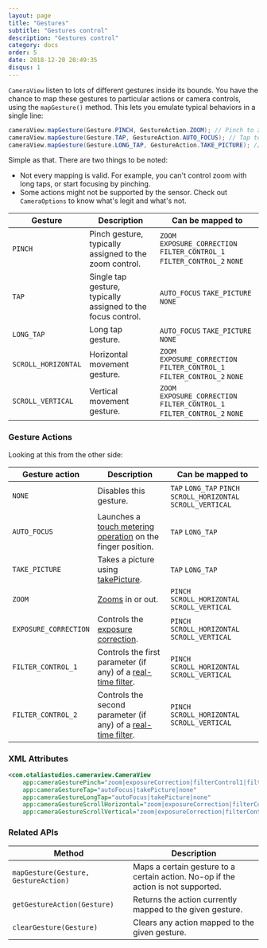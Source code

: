 ```yaml
---
layout: page
title: "Gestures"
subtitle: "Gestures control"
description: "Gestures control"
category: docs
order: 5
date: 2018-12-20 20:49:35
disqus: 1
---
```


`CameraView` listen to lots of different gestures inside its bounds. You have the chance to map
these gestures to particular actions or camera controls, using the `mapGesture()` method.
This lets you emulate typical behaviors in a single line:

```java
cameraView.mapGesture(Gesture.PINCH, GestureAction.ZOOM); // Pinch to zoom!
cameraView.mapGesture(Gesture.TAP, GestureAction.AUTO_FOCUS); // Tap to focus!
cameraView.mapGesture(Gesture.LONG_TAP, GestureAction.TAKE_PICTURE); // Long tap to shoot!
```

Simple as that. There are two things to be noted:

- Not every mapping is valid. For example, you can't control zoom with long taps, or start focusing by pinching.
- Some actions might not be supported by the sensor. Check out `CameraOptions` to know what's legit and what's not.

|Gesture|Description|Can be mapped to|
|-------------|-----------|----------------|
|`PINCH`|Pinch gesture, typically assigned to the zoom control.|`ZOOM` `EXPOSURE_CORRECTION` `FILTER_CONTROL_1` `FILTER_CONTROL_2` `NONE`|
|`TAP`|Single tap gesture, typically assigned to the focus control.|`AUTO_FOCUS` `TAKE_PICTURE` `NONE`|
|`LONG_TAP`|Long tap gesture.|`AUTO_FOCUS` `TAKE_PICTURE` `NONE`|
|`SCROLL_HORIZONTAL`|Horizontal movement gesture.|`ZOOM` `EXPOSURE_CORRECTION` `FILTER_CONTROL_1` `FILTER_CONTROL_2` `NONE`|
|`SCROLL_VERTICAL`|Vertical movement gesture.|`ZOOM` `EXPOSURE_CORRECTION` `FILTER_CONTROL_1` `FILTER_CONTROL_2` `NONE`|

### Gesture Actions

Looking at this from the other side:

|Gesture action|Description|Can be mapped to|
|--------------|-----------|----------------|
|`NONE`|Disables this gesture.|`TAP` `LONG_TAP` `PINCH` `SCROLL_HORIZONTAL` `SCROLL_VERTICAL`|
|`AUTO_FOCUS`|Launches a [touch metering operation](metering#touch-metering) on the finger position.|`TAP` `LONG_TAP`|
|`TAKE_PICTURE`|Takes a picture using [takePicture](capturing-media).|`TAP` `LONG_TAP`|
|`ZOOM`|[Zooms](controls#zoom) in or out.|`PINCH` `SCROLL_HORIZONTAL` `SCROLL_VERTICAL`|
|`EXPOSURE_CORRECTION`|Controls the [exposure correction](metering#exposure-correction).|`PINCH` `SCROLL_HORIZONTAL` `SCROLL_VERTICAL`|
|`FILTER_CONTROL_1`|Controls the first parameter (if any) of a [real-time filter](filters).|`PINCH` `SCROLL_HORIZONTAL` `SCROLL_VERTICAL`|
|`FILTER_CONTROL_2`|Controls the second parameter (if any) of a [real-time filter](filters).|`PINCH` `SCROLL_HORIZONTAL` `SCROLL_VERTICAL`|

### XML Attributes

```xml
<com.otaliastudios.cameraview.CameraView
    app:cameraGesturePinch="zoom|exposureCorrection|filterControl1|filterControl2|none"
    app:cameraGestureTap="autoFocus|takePicture|none"
    app:cameraGestureLongTap="autoFocus|takePicture|none"
    app:cameraGestureScrollHorizontal="zoom|exposureCorrection|filterControl1|filterControl2|none"
    app:cameraGestureScrollVertical="zoom|exposureCorrection|filterControl1|filterControl2|none"/>
```

### Related APIs

|Method|Description|
|------|-----------|
|`mapGesture(Gesture, GestureAction)`|Maps a certain gesture to a certain action. No-op if the action is not supported.|
|`getGestureAction(Gesture)`|Returns the action currently mapped to the given gesture.|
|`clearGesture(Gesture)`|Clears any action mapped to the given gesture.|

